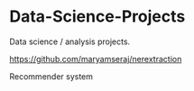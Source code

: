 # Data-Science-Projects
Data science / analysis projects.

https://github.com/maryamseraj/nerextraction

Recommender system
